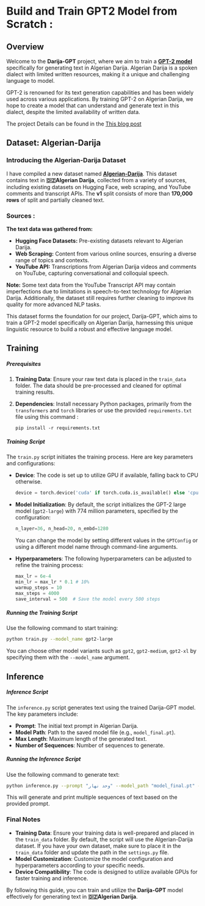 # Build and Train GPT2 Model from Scratch : 

## Overview

Welcome to the **Darija-GPT** project, where we aim to train a **[GPT-2 model](https://cdn.openai.com/better-language-models/language_models_are_unsupervised_multitask_learners.pdf)** specifically for generating text in Algerian Darija. Algerian Darija is a spoken dialect with limited written resources, making it a unique and challenging language to model. 

GPT-2 is renowned for its text generation capabilities and has been widely used across various applications. By training GPT-2 on Algerian Darija, we hope to create a model that can understand and generate text in this dialect, despite the limited availability of written data.

The project Details can be found in the [This blog post](https://medium.com/@ayoubkirouane3/darija-gpt-lets-make-machines-understand-our-language-860a4ed270da)

## Dataset: Algerian-Darija
### Introducing the Algerian-Darija Dataset

I have compiled a new dataset named **[Algerian-Darija](https://huggingface.co/datasets/ayoubkirouane/Algerian-Darija)**. This dataset contains text in **🇩🇿Algerian Darija**, collected from a variety of sources, including existing datasets on Hugging Face, web scraping, and YouTube comments and transcript APIs. The **v1** split consists of more than **170,000 rows** of split and partially cleaned text.

### Sources : 
**The text data was gathered from:**

- **Hugging Face Datasets:** Pre-existing datasets relevant to Algerian Darija.
- **Web Scraping:** Content from various online sources, ensuring a diverse range of topics and contexts.
- **YouTube API:** Transcriptions from Algerian Darija videos and comments on YouTube, capturing conversational and colloquial speech.

**Note:** Some text data from the YouTube Transcript API may contain imperfections due to limitations in speech-to-text technology for Algerian Darija. Additionally, the dataset still requires further cleaning to improve its quality for more advanced NLP tasks.

This dataset forms the foundation for our project, Darija-GPT, which aims to train a GPT-2 model specifically on Algerian Darija, harnessing this unique linguistic resource to build a robust and effective language model.

## Training

##### Prerequisites

1. **Training Data**: Ensure your raw text data is placed in the `train_data` folder. The data should be pre-processed and cleaned for optimal training results.
2. **Dependencies**: Install necessary Python packages, primarily from the `transformers` and `torch` libraries or use the provided `requirements.txt` file using this command : 


    ```
    pip install -r requirements.txt
    ```

##### Training Script

The `train.py` script initiates the training process. Here are key parameters and configurations:

- **Device**: The code is set up to utilize GPU if available, falling back to CPU otherwise.
  ```python
  device = torch.device('cuda' if torch.cuda.is_available() else 'cpu')
  ```

- **Model Initialization**: By default, the script initializes the GPT-2 large model (`gpt2-large`) with 774 million parameters, specified by the configuration:
  ```python
  n_layer=36, n_head=20, n_embd=1280
  ```
  You can change the model by setting different values in the `GPTConfig` or using a different model name through command-line arguments.

- **Hyperparameters**: The following hyperparameters can be adjusted to refine the training process:
  ```python
  max_lr = 6e-4
  min_lr = max_lr * 0.1 # 10%
  warmup_steps = 10
  max_steps = 4000
  save_interval = 500  # Save the model every 500 steps
  ```

##### Running the Training Script

Use the following command to start training:
```bash
python train.py --model_name gpt2-large
```
You can choose other model variants such as `gpt2`, `gpt2-medium`, `gpt2-xl` by specifying them with the `--model_name` argument.

## Inference

##### Inference Script

The `inference.py` script generates text using the trained Darija-GPT model. The key parameters include:

- **Prompt**: The initial text prompt in Algerian Darija.
- **Model Path**: Path to the saved model file (e.g., `model_final.pt`).
- **Max Length**: Maximum length of the generated text.
- **Number of Sequences**: Number of sequences to generate.

##### Running the Inference Script

Use the following command to generate text:
```bash
python inference.py --prompt "وحد نهار" --model_path "model_final.pt" --max_length 30 --num_return_sequences 5
```

This will generate and print multiple sequences of text based on the provided prompt.

### Final Notes

- **Training Data**: Ensure your training data is well-prepared and placed in the `train_data` folder. By default, the script will use the Algerian-Darija dataset. If you have your own dataset, make sure to place it in the `train_data` folder and update the path in the `settings.py` file.
- **Model Customization**: Customize the model configuration and hyperparameters according to your specific needs.
- **Device Compatibility**: The code is designed to utilize available GPUs for faster training and inference.

By following this guide, you can train and utilize the **Darija-GPT** model effectively for generating text in **🇩🇿Algerian Darija**.
